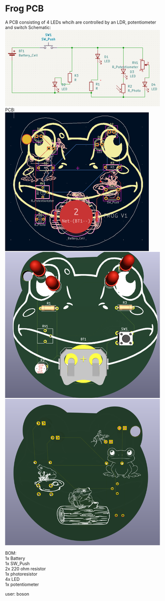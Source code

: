 # Frog PCB
A PCB consisting of 4 LEDs whcih are controlled by an LDR, potentiometer and switch
Schematic:  
![Schematic](image.png)
PCB:  
![PCB](image-1.png)  
![Front Side](image-2.png)  
![Back Side](image-3.png)  

BOM:  
1x Battery    
1x SW_Push   
2x 220 ohm resistor  
1x photoresistor  
4x LED  
1x potentiometer  

user: boson
